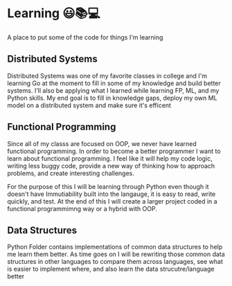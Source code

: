 # Learning 😃📚💻

A place to put some of the code for things I'm learning

## Distributed Systems

Distributed Systems was one of my favorite classes in college and I'm learning Go at the moment to fill in some of my knowledge and build better systems. I'll also be applying what I learned while learning FP, ML, and my Python skills. My end goal is to fill in knowledge gaps, deploy my own ML model on a distributed system and make sure it's efficent

## Functional Programming

Since  all of my classs are focused on OOP, we never have learned functional programming. In order to become a better programmer I want to learn about functional programming. I feel like it will help my code logic, writing less buggy code, provide a new way of thinking how to approach problems, and create interesting challenges.

For the purpose of this I will be learning through Python even though it doesn't have Immutiability built into the langauge, it is easy to read, write quickly, and test. At the end of this I will create a larger project coded in a functional programmimng way or a hybrid with OOP.

## Data Structures

Python Folder contains implementations of common data structures to help me learn them better. As time goes on I will be rewriting those common data structures in other languages to compare them across languages, see what is easier to implement where, and also learn the data strucutre/language better
